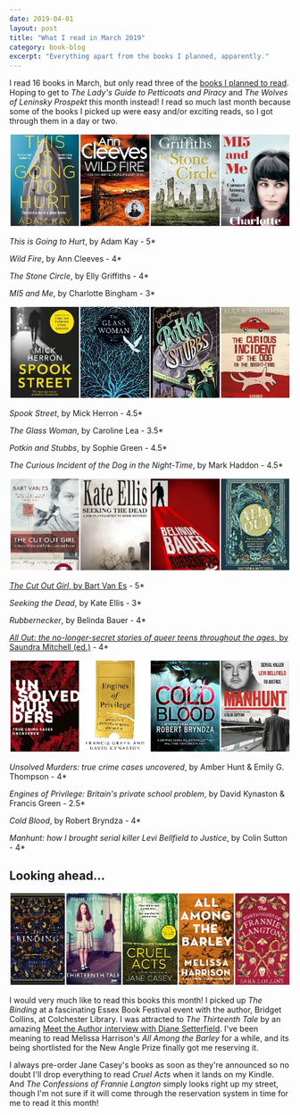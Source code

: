```yaml
---
date: 2019-04-01
layout: post
title: "What I read in March 2019"
category: book-blog
excerpt: "Everything apart from the books I planned, apparently."
---
```


I read 16 books in March, but only read three of the [books I planned to read](/book-blog/2019/03/01/what-i-read-in-february-2019/). Hoping to get to <cite>The Lady's Guide to Petticoats and Piracy</cite> and <cite>The Wolves of Leninsky Prospekt</cite> this month instead! I read so much last month because some of the books I picked up were easy and/or exciting reads, so I got through them in a day or two.

![This is Going to Hurt, Wild Fire, The Stone Circle, MI5 and Me](/images/march-collage-1.jpg)

<cite>This is Going to Hurt</cite>, by Adam Kay - 5*

<cite>Wild Fire</cite>, by Ann Cleeves - 4*

<cite>The Stone Circle</cite>, by Elly Griffiths - 4*

<cite>MI5 and Me</cite>, by Charlotte Bingham - 3*

![Spook Street, The Glass Woman, Potkin and Stubbs, The Curious Incident of the Dog in the Night-Time](/images/march-collage-2.jpg)

<cite>Spook Street</cite>, by Mick Herron - 4.5*

<cite>The Glass Woman</cite>, by Caroline Lea - 3.5*

<cite>Potkin and Stubbs</cite>, by Sophie Green - 4.5*

<cite>The Curious Incident of the Dog in the Night-Time</cite>, by Mark Haddon - 4.5*

![The Cut Out Girl, Seeking the Dead, Rubbernecker, All Out: the no-longer-secret stories of queer teens throughout the ages, The Cut Out Girl](/images/march-collage-3.jpg)

[<cite>The Cut Out Girl</cite>, by Bart Van Es](/book-blog/2019/03/24/the-cut-out-girl-by-bart-van-es/) - 5*

<cite>Seeking the Dead</cite>, by Kate Ellis - 3*

<cite>Rubbernecker</cite>, by Belinda Bauer - 4*

[<cite>All Out: the no-longer-secret stories of queer teens throughout the ages</cite>, by Saundra Mitchell (ed.)](https://www.suffolklibraries.co.uk/new-suggestions/young-adult/all-out-by-saundra-mitchell/) - 4*

![Unsolved Murders: true crime cases uncovered, Engines of Privilege: Britain's private school problem, Cold Blood, Manhunt: how I brought serial killer Levi Bellfield to Justice](/images/march-collage-4.jpg)

<cite>Unsolved Murders: true crime cases uncovered</cite>, by Amber Hunt & Emily G. Thompson - 4*

<cite>Engines of Privilege: Britain's private school problem</cite>, by David Kynaston & Francis Green</cite> - 2.5*

<cite>Cold Blood</cite>, by Robert Bryndza - 4*

<cite>Manhunt: how I brought serial killer Levi Bellfield to Justice</cite>, by Colin Sutton - 4*

## Looking ahead...

![The Binding, The Thirteenth Tale, Cruel Acts, All Among the Barley, The Confessions of Frannie Langton](/images/march-collage-5.jpg)

I would very much like to read this books this month! I picked up <cite>The Binding</cite> at a fascinating Essex Book Festival event with the author, Bridget Collins, at Colchester Library. I was attracted to <cite>The Thirteenth Tale</cite> by an amazing [Meet the Author interview with Diane Setterfield](https://www.suffolklibraries.co.uk/new-suggestions/meet-the-author/meet-the-author-diane-setterfield). I've been meaning to read Melissa Harrison's <cite>All Among the Barley</cite> for a while, and its being shortlisted for the New Angle Prize finally got me reserving it.

I always pre-order Jane Casey's books as soon as they're announced so no doubt I'll drop everything to read <cite>Cruel Acts</cite> when it lands on my Kindle. And <cite>The Confessions of Frannie Langton</cite> simply looks right up my street, though I'm not sure if it will come through the reservation system in time for me to read it this month!
